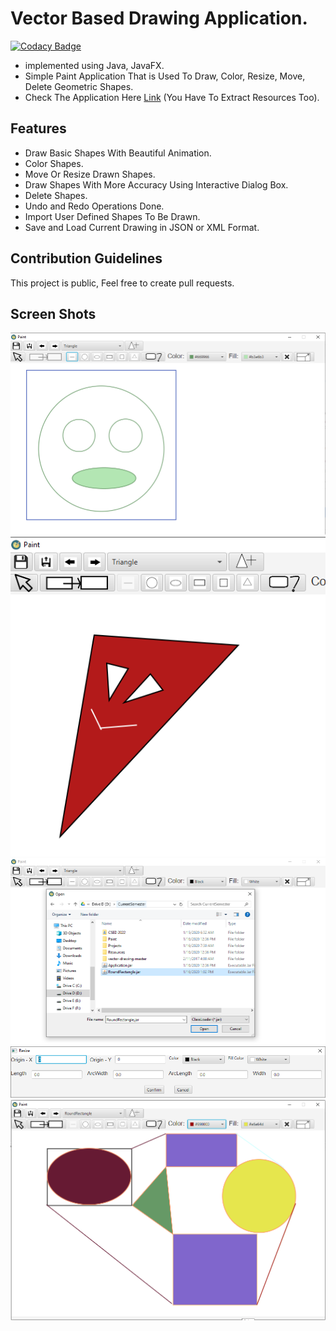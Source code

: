 # Vector Based Drawing Application.
[![Codacy Badge](https://api.codacy.com/project/badge/Grade/d1f28e6f29644091b24bea1b7cad6670)](https://www.codacy.com/manual/HydroxideX/Paint?utm_source=github.com&amp;utm_medium=referral&amp;utm_content=HydroxideX/Paint&amp;utm_campaign=Badge_Grade)
- implemented using Java, JavaFX.
- Simple Paint Application That is Used To Draw, Color, Resize, Move, Delete Geometric Shapes.
- Check The Application Here [Link](https://github.com/HydroxideX/Paint/releases/tag/1.0) (You Have To Extract Resources Too).

## Features ##
- Draw Basic Shapes With Beautiful Animation.
- Color Shapes.
- Move Or Resize Drawn Shapes.
- Draw Shapes With More Accuracy Using Interactive Dialog Box.
- Delete Shapes.
- Undo and Redo Operations Done.
- Import User Defined Shapes To Be Drawn.
- Save and Load Current Drawing in JSON or XML Format.

## Contribution Guidelines ##
This project is public, Feel free to create pull requests.

## Screen Shots ##
![picture alt](https://github.com/HydroxideX/Paint/blob/master/screenshots/screenshot_2.png)
![picture alt](https://github.com/HydroxideX/Paint/blob/master/screenshots/screenshot_3.png)
![picture alt](https://github.com/HydroxideX/Paint/blob/master/screenshots/screenshot_1.png)
![picture alt](https://github.com/HydroxideX/Paint/blob/master/screenshots/screenshot_4.png)
![picture alt](https://github.com/HydroxideX/Paint/blob/master/screenshots/screenshot_5.png)

